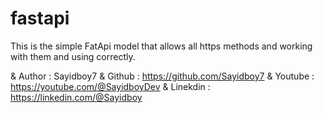 # fastapi
This is the simple FatApi model that allows all https methods and working with them and using correctly.


& Author : Sayidboy7
& Github : https://github.com/Sayidboy7
& Youtube : https://youtube.com/@SayidboyDev
& Linekdin : https://linkedin.com/@Sayidboy 
